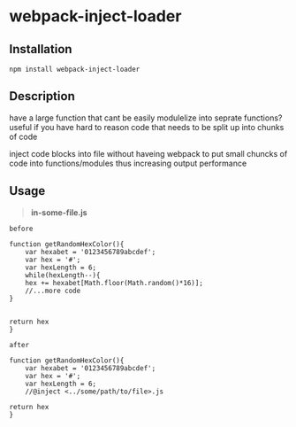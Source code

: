 # webpack-inject-loader
Installation
-------------
```
npm install webpack-inject-loader
```
Description
-------------
have a large function that cant be easily modulelize into seprate functions? 
useful if you have hard to reason code that needs to be split up into chunks of code

inject code blocks into file without haveing webpack to put small chuncks of code into functions/modules thus increasing output performance

Usage
-------------
> **in-some-file.js**

```
before

function getRandomHexColor(){
	var hexabet = '0123456789abcdef';
	var hex = '#';
	var hexLength = 6;
	while(hexLength--){
	hex += hexabet[Math.floor(Math.random()*16)];
	//...more code 
}
	
	
return hex
}
```
```
after

function getRandomHexColor(){
	var hexabet = '0123456789abcdef';
	var hex = '#';
	var hexLength = 6;
	//@inject <../some/path/to/file>.js
	
return hex
}
```

